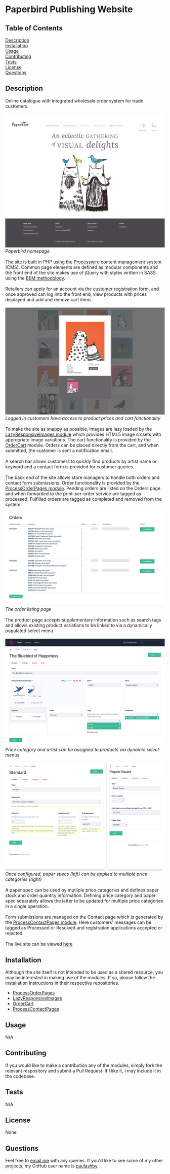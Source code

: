 # Paperbird Publishing Website

  

  ## Table of Contents

  [Description](#description)<br />[Installation](#installation)<br />[Usage](#usage)<br />[Contributing](#contributing)<br />[Tests](#tests)<br />[License](#license)<br />[Questions](#questions)<br />

  ## Description

  Online catalogue with integrated wholesale order system for trade customers<br><br>
 ![Homepage](screenshots/homepage.jpg "Screenshot of paperbird website")*Paperbird homepage*<br><br>
  The site is built in PHP using the [Processwire](https://processwire.com/) content management system (CMS). Common page elements are defined as modular components and the front end of the site makes use of jQuery with styles written in SASS using the [BEM methodology](https://en.bem.info/methodology/).<br><br>Retailers can apply for an account via the [customer registration form](https://www.paperbirdpublishing.co.uk/register/), and once approved can log into the front end, view products with prices displayed and add and remove cart items.<br><br>![Lightbox](screenshots/lightbox.jpg "Screenshot of lightbox showing product with prices")*Logged in customers have access to product prices and cart functionality*<br><br>To make the site as snappy as possible, images are lazy loaded by the [LazyResponsiveImages module](https://github.com/paulashby/LazyResponsiveImages) which provides HTML5 image srcsets with appropriate image variations. The cart functionality is provided by the [OrderCart](https://github.com/paulashby/OrderCart) module. Orders can be placed directly from the cart, and when submitted, the customer is sent a notification email.<br><br>A search bar allows customers to quickly find products by artist name or keyword and a contact form is provided for customer queries.<br><br>The back end of the site allows store managers to handle both orders and contact form submissions. Order functionality is provided by the [ProcessOrderPages module](https://github.com/paulashby/ProcessOrderPages). Pending orders are listed on the Orders page and when forwarded to the print-per-order service are tagged as processed. Fulfilled orders are tagged as completed and removed from the system.<br><br>![Lightbox](screenshots/orders.jpg "Screenshot of order listings")*The order listing page*<br><br> The product page accepts supplementary information such as search tags and allows existing product variations to be linked to via a dynamically populated select menu.<br><br>![Product page](screenshots/product-page.jpg "Screenshot of backend product page")*Price category and artist can be assigned to products via dynamic select menus*<br><br>![Paper and Price](screenshots/paper-price.jpg "Screenshot of paper and price set up screens")*Once configured, paper specs (left) can be applied to multiple price categories (right)*<br><br>A paper spec can be used by mutliple price categories and defines paper stock and order quantity information. Defining price category and paper spec separately allows the latter to be updated for multiple price categories in a single operation.<br><br>Form submissions are managed on the Contact page which is generated by the [ProcessContactPages module](https://github.com/paulashby/ProcessContactPages). Here customers' messages can be tagged as Processed or Resolved and registration applications accepted or rejected.<br><br>The live site can be viewed [here](https://www.paperbirdpublishing.co.uk/)
  
  ## Installation
  
  Although the site itself is not intended to be used as a shared resource, you may be interested in making use of the modules. If so, please follow the installation instructions in their respective repositories.<br>
- [ProcessOrderPages](https://github.com/paulashby/ProcessOrderPages)
- [LazyResponsiveImages](https://github.com/paulashby/LazyResponsiveImages)
- [OrderCart](https://github.com/paulashby/OrderCart)
- [ProcessContactPages](https://github.com/paulashby/ProcessContactPages)<br>
  
## Usage
  
  N/A
  
  ## Contributing
  
  If you would like to make a contribution any of the modules, simply fork the relevant respository and submit a Pull Request. If I like it, I may include it in the codebase.
  
  ## Tests
  
  N/A
  
  ## License
  
  None
  
  ## Questions
  
  Feel free to [email me](mailto:paul@primitive.co?subject=Paperbird%20Publishing%20Website%20query%20from%20GitHub) with any queries. If you'd like to see some of my other projects, my GitHub user name is [paulashby](https://github.com/paulashby).